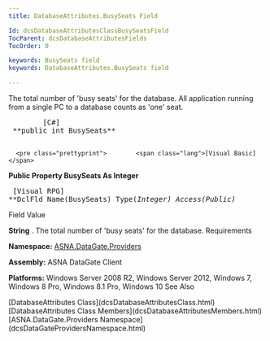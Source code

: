 ```yaml
---
title: DatabaseAttributes.BusySeats Field

Id: dcsDatabaseAttributesClassBusySeatsField
TocParent: dcsDatabaseAttributesFields
TocOrder: 0

keywords: BusySeats field
keywords: DatabaseAttributes.BusySeats field

---
```


The total number of 'busy seats' for the database. All application running from a single PC to a database counts as 'one' seat.
<pre class="prettyprint">        <span class="lang">[C#]</span>
 **public int BusySeats** 
      </pre>
      <pre class="prettyprint">        <span class="lang">[Visual Basic]</span>
 **Public Property BusySeats As Integer** 
      </pre>
      <pre class="prettyprint">        <span class="lang">[Visual RPG]</span>
 **DclFld Name(BusySeats) Type(*Integer) Access(*Public)** 
      </pre>

Field 
Value

**String** . The total number of 'busy seats' for the database.
Requirements

**Namespace:** [ ASNA.DataGate.Providers](dcsDataGateProvidersNamespace.html) 

**Assembly:** ASNA DataGate Client

**Platforms:** Windows Server 2008 R2, Windows Server 2012, Windows 7, Windows 8 Pro, Windows 8.1 Pro, Windows 10
See Also

<dl />
      [DatabaseAttributes Class](dcsDatabaseAttributesClass.html)
      <br />
      [DatabaseAttributes Class Members](dcsDatabaseAttributesMembers.html)
      <br />
      [ASNA.DataGate.Providers Namespace](dcsDataGateProvidersNamespace.html)

